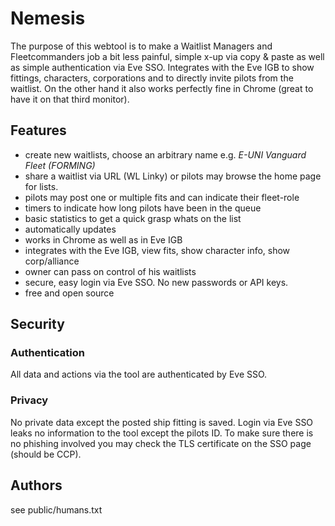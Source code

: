 # Nemesis

The purpose of this webtool is to make a Waitlist Managers and Fleetcommanders job a bit less painful,
simple x-up via copy & paste as well as simple authentication via Eve SSO. Integrates with the Eve 
IGB to show fittings, characters, corporations and to directly invite pilots from the waitlist.
On the other hand it also works perfectly fine in Chrome (great to have it on that third monitor).

## Features 

- create new waitlists, choose an arbitrary name e.g. *E-UNI Vanguard Fleet (FORMING)*
- share a waitlist via URL (WL Linky) or pilots may browse the home page for lists.
- pilots may post one or multiple fits and can indicate their fleet-role
- timers to indicate how long pilots have been in the queue
- basic statistics to get a quick grasp whats on the list
- automatically updates
- works in Chrome as well as in Eve IGB
- integrates with the Eve IGB, view fits, show character info, show corp/alliance
- owner can pass on control of his waitlists
- secure, easy login via Eve SSO. No new passwords or API keys.
- free and open source

## Security

### Authentication
All data and actions via the tool are authenticated by Eve SSO. 

### Privacy
No private data except the posted ship fitting is saved. Login via Eve SSO leaks no information
to the tool except the pilots ID. To make sure there is no phishing involved you may check
the TLS certificate on the SSO page (should be CCP).

## Authors
see public/humans.txt